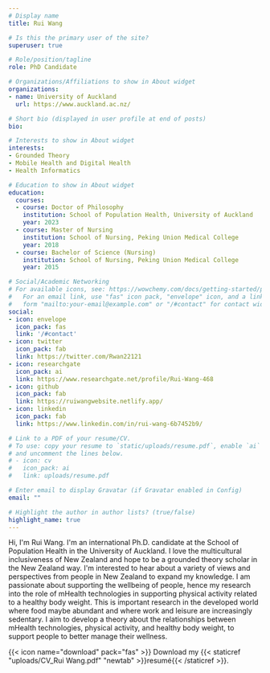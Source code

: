```yaml
---
# Display name
title: Rui Wang

# Is this the primary user of the site?
superuser: true

# Role/position/tagline
role: PhD Candidate

# Organizations/Affiliations to show in About widget
organizations:
- name: University of Auckland
  url: https://www.auckland.ac.nz/

# Short bio (displayed in user profile at end of posts)
bio: 

# Interests to show in About widget
interests:
- Grounded Theory
- Mobile Health and Digital Health
- Health Informatics

# Education to show in About widget
education:
  courses:
  - course: Doctor of Philosophy
    institution: School of Population Health, University of Auckland
    year: 2023
  - course: Master of Nursing
    institution: School of Nursing, Peking Union Medical College
    year: 2018
  - course: Bachelor of Science (Nursing)
    institution: School of Nursing, Peking Union Medical College
    year: 2015

# Social/Academic Networking
# For available icons, see: https://wowchemy.com/docs/getting-started/page-builder/#icons
#   For an email link, use "fas" icon pack, "envelope" icon, and a link in the
#   form "mailto:your-email@example.com" or "/#contact" for contact widget.
social:
- icon: envelope
  icon_pack: fas
  link: '/#contact'
- icon: twitter
  icon_pack: fab
  link: https://twitter.com/Rwan22121
- icon: researchgate
  icon_pack: ai
  link: https://www.researchgate.net/profile/Rui-Wang-468
- icon: github
  icon_pack: fab
  link: https://ruiwangwebsite.netlify.app/
- icon: linkedin
  icon_pack: fab
  link: https://www.linkedin.com/in/rui-wang-6b7452b9/

# Link to a PDF of your resume/CV.
# To use: copy your resume to `static/uploads/resume.pdf`, enable `ai` icons in `params.toml`, 
# and uncomment the lines below.
# - icon: cv
#   icon_pack: ai
#   link: uploads/resume.pdf

# Enter email to display Gravatar (if Gravatar enabled in Config)
email: ""

# Highlight the author in author lists? (true/false)
highlight_name: true
---
```


Hi, I'm Rui Wang. I'm an international Ph.D. candidate at the School of Population Health in the University of Auckland. I love the multicultural inclusiveness of New Zealand and hope to be a grounded theory scholar in the New Zealand way. I'm interested to hear about a variety of views and perspectives from people in New Zealand to expand my knowledge. I am passionate about supporting the wellbeing of people, hence my research into the role of mHealth technologies in supporting physical activity related to a healthy body weight. This is important research in the developed world where food maybe abundant and where work and leisure are increasingly sedentary. I aim to develop a theory about the relationships between mHealth technologies, physical activity, and healthy body weight, to support people to better manage their wellness. 


{{< icon name="download" pack="fas" >}} Download my {{< staticref "uploads/CV_Rui Wang.pdf" "newtab" >}}resumé{{< /staticref >}}.
